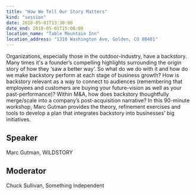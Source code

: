 ```yaml
---
title: "How We Tell Our Story Matters"
kind: "session"
date: 2018-05-01T13:30:00
date_end: 2018-05-01T15:00:00
location_name: "Table Mountain Inn"
location_address: "1310 Washington Ave, Golden, CO 80401"
---
```


Organizations, especially those in the outdoor-industry, have a backstory. Many times it's a founder’s compelling highlights surrounding the origin story of how they ‘saw a better way’. So what do we do with it and how do we make backstory perform at each stage of business growth? How is backstory relevant as a way to connect to audiences (remembering that employees and customers are buying your future-vision as well as your past-performance)? Within M&A, how does backstory thoughtfully merge/scale into a company’s post-acquisition narrative? In this 90-minute workshop, Marc Gutman provides the theory, refinement exercises and tools to develop a plan that integrates backstory into businesses’ big initiatives.

## Speaker
Marc Gutman, WILDSTORY

## Moderator
Chuck Sullivan, Something Independent
